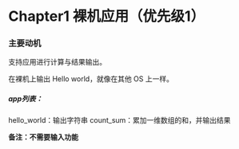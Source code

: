 # Chapter1 裸机应用（优先级1）
### 主要动机
支持应用进行计算与结果输出。

在裸机上输出 Hello world，就像在其他 OS 上一样。

##### app列表：
hello_world：输出字符串
count_sum：累加一维数组的和，并输出结果

**备注：不需要输入功能**

